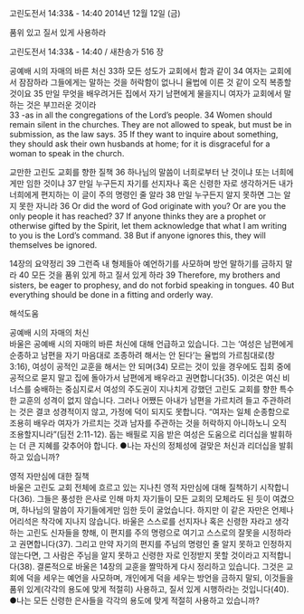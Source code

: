 고린도전서 14:33& - 14:40 
2014년 12월 12일 (금)

품위 있고 질서 있게 사용하라



고린도전서 14:33& - 14:40 / 새찬송가 516 장


공예배 시의 자매의 바른 처신
33하 모든 성도가 교회에서 함과 같이 34 여자는 교회에서 잠잠하라 그들에게는 말하는 것을 허락함이 없나니 율법에 이른 것 같이 오직 복종할 것이요 35 만일 무엇을 배우려거든 집에서 자기 남편에게 물을지니 여자가 교회에서 말하는 것은 부끄러운 것이라  
33 -as in all the congregations of the Lord’s people. 34 Women should remain silent in the churches. They are not allowed to speak, but must be in submission, as the law says. 35 If they want to inquire about something, they should ask their own husbands at home; for it is disgraceful for a woman to speak in the church.

교만한 고린도 교회를 향한 질책
36 하나님의 말씀이 너희로부터 난 것이냐 또는 너희에게만 임한 것이냐 37 만일 누구든지 자기를 선지자나 혹은 신령한 자로 생각하거든 내가 너희에게 편지하는 이 글이 주의 명령인 줄 알라 38 만일 누구든지 알지 못하면 그는 알지 못한 자니라 
36 Or did the word of God originate with you? Or are you the only people it has reached? 37 If anyone thinks they are a prophet or otherwise gifted by the Spirit, let them acknowledge that what I am writing to you is the Lord’s command. 38 But if anyone ignores this, they will themselves be ignored.

14장의 요약정리
39 그런즉 내 형제들아 예언하기를 사모하며 방언 말하기를 금하지 말라 40 모든 것을 품위 있게 하고 질서 있게 하라
39 Therefore, my brothers and sisters, be eager to prophesy, and do not forbid speaking in tongues. 40 But everything should be done in a fitting and orderly way.

해석도움





공예배 시의 자매의 처신  
바울은 공예배 시의 자매의 바른 처신에 대해 언급하고 있습니다. 그는 ‘여성은 남편에게 순종하고 남편을 자기 마음대로 조종하려 해서는 안 된다’는 율법의 가르침대로(창 3:16), 여성이 공적인 교훈을 해서는 안 되며(34) 모르는 것이 있을 경우에도 집회 중에 공적으로 묻지 말고 집에 돌아가서 남편에게 배우라고 권면합니다(35). 이것은 여신 비너스를 숭배하는 중심지로서 여성의 주도권이 지나치게 강했던 고린도 교회를 향한 특수한 교훈의 성격이 없지 않습니다. 그러나 어쨌든 아내가 남편을 가르치려 들고 주관하려는 것은 결코 성경적이지 않고, 가정에 덕이 되지도 못합니다. “여자는 일체 순종함으로 조용히 배우라 여자가 가르치는 것과 남자를 주관하는 것을 허락하지 아니하노니 오직 조용할지니라”(딤전 2:11-12). 돕는 배필로 지음 받은 여성은 도움으로 리더십을 발휘하는 더 큰 지혜를 갖추어야 합니다. 
●나는 자신의 정체성에 걸맞은 처신과 리더십을 발휘하고 있습니까?     

영적 자만심에 대한 질책  
바울은 고린도 교회 전체에 흐르고 있는 지나친 영적 자만심에 대해 질책하기 시작합니다(36). 그들은 풍성한 은사로 인해 마치 자기들이 모든 교회의 모체라도 된 듯이 여겼으며, 하나님의 말씀이 자기들에게만 임한 듯이 굴었습니다. 하지만 이 같은 자만은 언제나 어리석은 착각에 지나지 않습니다. 바울은 스스로를 선지자나 혹은 신령한 자라고 생각하는 고린도 신자들을 향해, 이 편지를 주의 명령으로 여기고 스스로의 잘못을 시정하라고 권면합니다(37). 그리고 만약 자기의 편지를 주님의 명령인 줄 알지 못하고 인정하지 않는다면, 그 사람은 주님을 알지 못하고 신령한 자로 인정받지 못할 것이라고 지적합니다(38). 결론적으로 바울은 14장의 교훈을 짤막하게 다시 정리하고 있습니다. 그것은 교회에 덕을 세우는 예언을 사모하며, 개인에게 덕을 세우는 방언을 금하지 말되, 이것들을 품위 있게(각각의 용도에 맞게 적절히) 사용하고, 질서 있게 시행하라는 것입니다(40).
●나는 모든 신령한 은사들을 각각의 용도에 맞게 적절히 사용하고 있습니까?